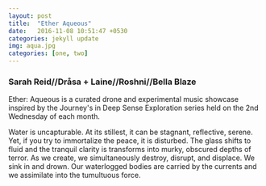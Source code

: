 ```yaml
---
layout: post
title:  "Ether Aqueous"
date:   2016-11-08 10:51:47 +0530
categories: jekyll update
img: aqua.jpg
categories: [one, two]
---
```

### Sarah Reid//Dråsa + Laine//Roshni//Bella Blaze

Ether: Aqueous is a curated drone and experimental music showcase inspired by the Journey's in Deep Sense Exploration series held on the 2nd Wednesday of each month.

Water is uncapturable. At its stillest, it can be stagnant, reflective, serene. Yet, if you try to immortalize the peace, it is disturbed. The glass shifts to fluid and the tranquil clarity is transforms into murky, obscured depths of terror. As we create, we simultaneously destroy, disrupt, and displace. We sink in and drown. Our waterlogged bodies are carried by the currents and we assimilate into the tumultuous force.
